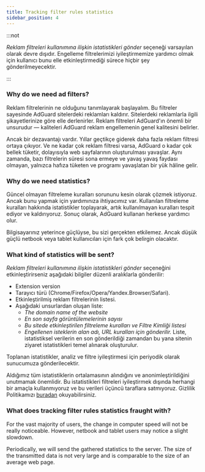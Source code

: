 ```yaml
---
title: Tracking filter rules statistics
sidebar_position: 4
---
```


:::not

*Reklam filtreleri kullanımına ilişkin istatistikleri gönder* seçeneği varsayılan olarak devre dışıdır. Engelleme filtrelerimizi iyileştirmemize yardımcı olmak için kullanıcı bunu elle etkinleştirmediği sürece hiçbir şey gönderilmeyecektir.

:::

### Why do we need ad filters?

Reklam filtrelerinin ne olduğunu tanımlayarak başlayalım. Bu filtreler sayesinde AdGuard sitelerdeki reklamları kaldırır. Sitelerdeki reklamlarla ilgili şikayetlerinize göre elle derlenirler. Reklam filtreleri AdGuard'ın önemli bir unsurudur — kaliteleri AdGuard reklam engellemenin genel kalitesini belirler.

Ancak bir dezavantajı vardır. Yıllar geçtikçe giderek daha fazla reklam filtresi ortaya çıkıyor. Ve ne kadar çok reklam filtresi varsa, AdGuard o kadar çok bellek tüketir, dolayısıyla web sayfalarının oluşturulması yavaşlar. Aynı zamanda, bazı filtrelerin süresi sona ermeye ve yavaş yavaş faydası olmayan, yalnızca hafıza tüketen ve programı yavaşlatan bir yük hâline gelir.

### Why do we need statistics?

Güncel olmayan filtreleme kuralları sorununu kesin olarak çözmek istiyoruz. Ancak bunu yapmak için yardımınıza ihtiyacımız var. Kullanılan filtreleme kuralları hakkında istatistikler toplayarak, artık kullanılmayan kuralları tespit ediyor ve kaldırıyoruz. Sonuç olarak, AdGuard kullanan herkese yardımcı olur.

Bilgisayarınız yeterince güçlüyse, bu sizi gerçekten etkilemez. Ancak düşük güçlü netbook veya tablet kullanıcıları için fark çok belirgin olacaktır.

### What kind of statistics will be sent?

*Reklam filtreleri kullanımına ilişkin istatistikleri gönder* seçeneğini etkinleştirirseniz aşağıdaki bilgiler düzenli aralıklarla gönderilir:

- Extension version
- Tarayıcı türü (Chrome/Firefox/Opera/Yandex.Browser/Safari).
- Etkinleştirilmiş reklam filtrelerinin listesi.
- Aşağıdaki unsurlardan oluşan liste:
    - *The domain name of the website*
    - *En son sayfa görüntülemelerinin sayısı*
    - *Bu sitede etkinleştirilen filtreleme kuralları ve Filtre Kimliği listesi*
    - *Engellenen isteklerin alan adı, URL kuralları için gönderilir.* Liste, istatistiksel verilerin en son gönderildiği zamandan bu yana sitenin ziyaret istatistikleri temel alınarak oluşturulur.

Toplanan istatistikler, analiz ve filtre iyileştirmesi için periyodik olarak sunucumuza gönderilecektir.

Aldığımız tüm istatistiklerin ortalamasının alındığını ve anonimleştirildiğini unutmamak önemlidir. Bu istatistikleri filtreleri iyileştirmek dışında herhangi bir amaçla kullanmıyoruz ve bu verileri üçüncü taraflara satmıyoruz. Gizlilik Politikamızı [buradan](https://adguard.com/privacy.html) okuyabilirsiniz.

### What does tracking filter rules statistics fraught with?

For the vast majority of users, the change in computer speed will not be really noticeable. However, netbook and tablet users may notice a slight slowdown.

Periodically, we will send the gathered statistics to the server. The size of the transmitted data is not very large and is comparable to the size of an average web page.
